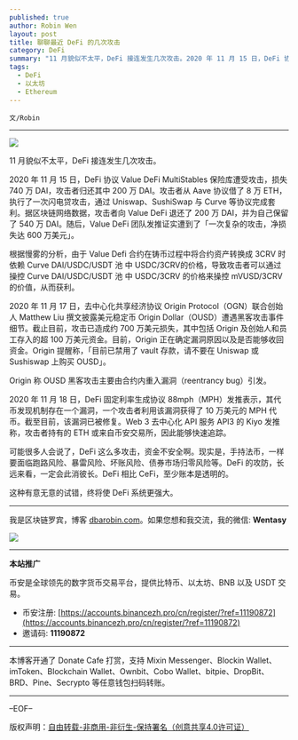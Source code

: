 ```yaml
---
published: true
author: Robin Wen
layout: post
title: 聊聊最近 DeFi 的几次攻击
category: DeFi
summary: "11 月貌似不太平，DeFi 接连发生几次攻击。2020 年 11 月 15 日，DeFi 协议 Value DeFi MultiStables 保险库遭受攻击，损失 740 万 DAI，攻击者归还其中 200 万 DAI。攻击者从 Aave 协议借了 8 万 ETH，执行了一次闪电贷攻击，通过 Uniswap、SushiSwap 与 Curve 等协议完成套利。据区块链网络数据，攻击者向 Value DeFi 退还了 200 万 DAI，并为自己保留了 540 万 DAI。随后，Value DeFi 团队发推证实遭到了「一次复杂的攻击，净损失达 600 万美元」。这种有意无意的试错，终将使 DeFi 系统更强大。"
tags:
  - DeFi
  - 以太坊
  - Ethereum
---
```


`文/Robin`

***

![](https://cdn.dbarobin.com/3d8aard.png)

11 月貌似不太平，DeFi 接连发生几次攻击。

2020 年 11 月 15 日，DeFi 协议 Value DeFi MultiStables 保险库遭受攻击，损失 740 万 DAI，攻击者归还其中 200 万 DAI。攻击者从 Aave 协议借了 8 万 ETH，执行了一次闪电贷攻击，通过 Uniswap、SushiSwap 与 Curve 等协议完成套利。据区块链网络数据，攻击者向 Value DeFi 退还了 200 万 DAI，并为自己保留了 540 万 DAI。随后，Value DeFi 团队发推证实遭到了「一次复杂的攻击，净损失达 600 万美元」。

根据慢雾的分析，由于 Value Defi 合约在铸币过程中将合约资产转换成 3CRV 时依赖 Curve DAI/USDC/USDT 池 中 USDC/3CRV的价格，导致攻击者可以通过操控 Curve DAI/USDC/USDT 池 中 USDC/3CRV 的价格来操控 mVUSD/3CRV 的价值，从而获利。

2020 年 11 月 17 日，去中心化共享经济协议 Origin Protocol（OGN）联合创始人 Matthew Liu 撰文披露美元稳定币 Origin Dollar（OUSD）遭遇黑客攻击事件细节。截止目前，攻击已造成约 700 万美元损失，其中包括 Origin 及创始人和员工存入的超 100 万美元资金。目前，Origin 正在确定漏洞原因以及是否能够收回资金。Origin 提醒称，「目前已禁用了 vault 存款，请不要在 Uniswap 或 Sushiswap 上购买 OUSD」。

Origin 称 OUSD 黑客攻击主要由合约内重入漏洞（reentrancy bug）引发。

2020 年 11 月 18 日，DeFi 固定利率生成协议 88mph（MPH）发推表示，其代币发现机制存在一个漏洞，一个攻击者利用该漏洞获得了 10 万美元的 MPH 代币。截至目前，该漏洞已被修复。Web 3 去中心化 API 服务 API3 的 Kiyo 发推称，攻击者持有的 ETH 或来自币安交易所，因此能够快速追踪。

可能很多人会说了，DeFi 这么多攻击，资金不安全啊。现实是，手持法币，一样要面临跑路风险、暴雷风险、坏账风险、债券市场归零风险等。DeFi 的攻防，长远来看，一定会此消彼长。DeFi 相比 CeFi，至少账本是透明的。

这种有意无意的试错，终将使 DeFi 系统更强大。

***

我是区块链罗宾，博客 [dbarobin.com](https://dbarobin.com/)。如果您想和我交流，我的微信: **Wentasy**

![](https://cdn.dbarobin.com/v4yywe2.png)

***

**本站推广**

币安是全球领先的数字货币交易平台，提供比特币、以太坊、BNB 以及 USDT 交易。

* 币安注册: [https://accounts.binancezh.pro/cn/register/?ref=11190872](https://accounts.binancezh.pro/cn/register/?ref=11190872)
* 邀请码: **11190872**

***

本博客开通了 Donate Cafe 打赏，支持 Mixin Messenger、Blockin Wallet、imToken、Blockchain Wallet、Ownbit、Cobo Wallet、bitpie、DropBit、BRD、Pine、Secrypto 等任意钱包扫码转账。

<center>
    <div class="--donate-button"
         data-button-id="f8b9df0d-af9a-460d-8258-d3f435445075"
    ></div>
</center>

***

–EOF–

版权声明：[自由转载-非商用-非衍生-保持署名（创意共享4.0许可证）](http://creativecommons.org/licenses/by-nc-nd/4.0/deed.zh)